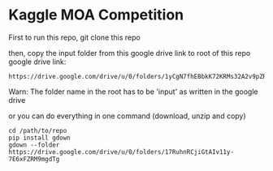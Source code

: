 # Kaggle MOA Competition

First to run this repo, git clone this repo


then, copy the input folder from this google drive link to root of this repo
google drive link:
```
https://drive.google.com/drive/u/0/folders/1yCgN7fhEBbkK72KRMs32A2v9pZRvgU6h
```

Warn: The folder name in the root has to be 'input' as written in the google drive


or you can do everything in one command (download, unzip and copy)
```
cd /path/to/repo
pip install gdown
gdown --folder https://drive.google.com/drive/u/0/folders/17RuhnRCjiGtAIv11y-7E6xFZRM9mgdTg
```

